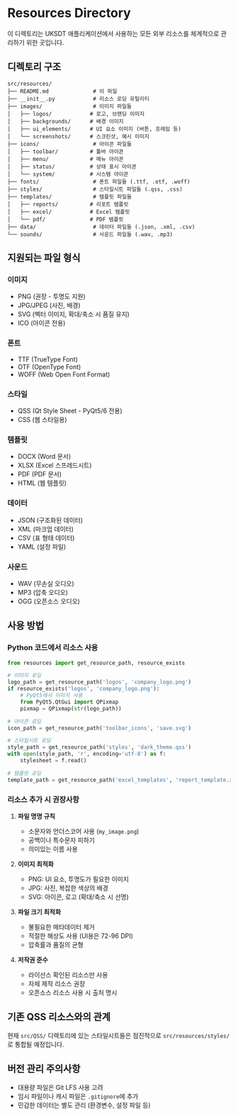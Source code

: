 # Resources Directory

이 디렉토리는 UKSDT 애플리케이션에서 사용하는 모든 외부 리소스를 체계적으로 관리하기 위한 곳입니다.

## 디렉토리 구조

```
src/resources/
├── README.md              # 이 파일
├── __init__.py            # 리소스 로딩 유틸리티
├── images/                # 이미지 파일들
│   ├── logos/            # 로고, 브랜딩 이미지
│   ├── backgrounds/      # 배경 이미지
│   ├── ui_elements/      # UI 요소 이미지 (버튼, 프레임 등)
│   └── screenshots/      # 스크린샷, 예시 이미지
├── icons/                 # 아이콘 파일들
│   ├── toolbar/          # 툴바 아이콘
│   ├── menu/             # 메뉴 아이콘
│   ├── status/           # 상태 표시 아이콘
│   └── system/           # 시스템 아이콘
├── fonts/                 # 폰트 파일들 (.ttf, .otf, .woff)
├── styles/                # 스타일시트 파일들 (.qss, .css)
├── templates/             # 템플릿 파일들
│   ├── reports/          # 리포트 템플릿
│   ├── excel/            # Excel 템플릿
│   └── pdf/              # PDF 템플릿
├── data/                  # 데이터 파일들 (.json, .xml, .csv)
└── sounds/                # 사운드 파일들 (.wav, .mp3)
```

## 지원되는 파일 형식

### 이미지
- PNG (권장 - 투명도 지원)
- JPG/JPEG (사진, 배경)
- SVG (벡터 이미지, 확대/축소 시 품질 유지)
- ICO (아이콘 전용)

### 폰트
- TTF (TrueType Font)
- OTF (OpenType Font)
- WOFF (Web Open Font Format)

### 스타일
- QSS (Qt Style Sheet - PyQt5/6 전용)
- CSS (웹 스타일용)

### 템플릿
- DOCX (Word 문서)
- XLSX (Excel 스프레드시트)
- PDF (PDF 문서)
- HTML (웹 템플릿)

### 데이터
- JSON (구조화된 데이터)
- XML (마크업 데이터)
- CSV (표 형태 데이터)
- YAML (설정 파일)

### 사운드
- WAV (무손실 오디오)
- MP3 (압축 오디오)
- OGG (오픈소스 오디오)

## 사용 방법

### Python 코드에서 리소스 사용

```python
from resources import get_resource_path, resource_exists

# 이미지 로딩
logo_path = get_resource_path('logos', 'company_logo.png')
if resource_exists('logos', 'company_logo.png'):
    # PyQt5에서 이미지 사용
    from PyQt5.QtGui import QPixmap
    pixmap = QPixmap(str(logo_path))

# 아이콘 로딩
icon_path = get_resource_path('toolbar_icons', 'save.svg')

# 스타일시트 로딩
style_path = get_resource_path('styles', 'dark_theme.qss')
with open(style_path, 'r', encoding='utf-8') as f:
    stylesheet = f.read()

# 템플릿 로딩
template_path = get_resource_path('excel_templates', 'report_template.xlsx')
```

### 리소스 추가 시 권장사항

1. **파일 명명 규칙**
   - 소문자와 언더스코어 사용 (`my_image.png`)
   - 공백이나 특수문자 피하기
   - 의미있는 이름 사용

2. **이미지 최적화**
   - PNG: UI 요소, 투명도가 필요한 이미지
   - JPG: 사진, 복잡한 색상의 배경
   - SVG: 아이콘, 로고 (확대/축소 시 선명)

3. **파일 크기 최적화**
   - 불필요한 메타데이터 제거
   - 적절한 해상도 사용 (UI용은 72-96 DPI)
   - 압축률과 품질의 균형

4. **저작권 준수**
   - 라이선스 확인된 리소스만 사용
   - 자체 제작 리소스 권장
   - 오픈소스 리소스 사용 시 출처 명시

## 기존 QSS 리소스와의 관계

현재 `src/QSS/` 디렉토리에 있는 스타일시트들은 점진적으로 `src/resources/styles/`로 통합될 예정입니다.

## 버전 관리 주의사항

- 대용량 파일은 Git LFS 사용 고려
- 임시 파일이나 캐시 파일은 `.gitignore`에 추가
- 민감한 데이터는 별도 관리 (환경변수, 설정 파일 등)